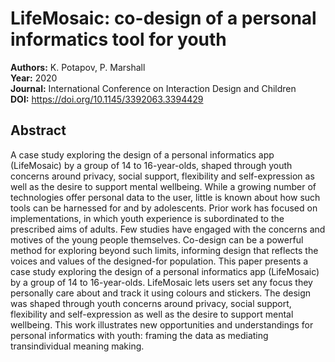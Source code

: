 # LifeMosaic: co-design of a personal informatics tool for youth

**Authors:** K. Potapov, P. Marshall  
**Year:** 2020  
**Journal:** International Conference on Interaction Design and Children  
**DOI:** https://doi.org/10.1145/3392063.3394429  

## Abstract
A case study exploring the design of a personal informatics app (LifeMosaic) by a group of 14 to 16-year-olds, shaped through youth concerns around privacy, social support, flexibility and self-expression as well as the desire to support mental wellbeing. While a growing number of technologies offer personal data to the user, little is known about how such tools can be harnessed for and by adolescents. Prior work has focused on implementations, in which youth experience is subordinated to the prescribed aims of adults. Few studies have engaged with the concerns and motives of the young people themselves. Co-design can be a powerful method for exploring beyond such limits, informing design that reflects the voices and values of the designed-for population. This paper presents a case study exploring the design of a personal informatics app (LifeMosaic) by a group of 14 to 16-year-olds. LifeMosaic lets users set any focus they personally care about and track it using colours and stickers. The design was shaped through youth concerns around privacy, social support, flexibility and self-expression as well as the desire to support mental wellbeing. This work illustrates new opportunities and understandings for personal informatics with youth: framing the data as mediating transindividual meaning making.

